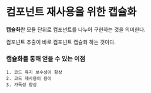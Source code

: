# 컴포넌트 재사용을 위한 캡슐화

**캡슐화**란 모듈 단위로 컴포넌트를 나누어 구현하는 것을 의미한다.

컴포넌트 추출이 바로 컴포넌트 캡슐화 하는 것이다.

### 캡슐화를 통해 얻을 수 있는 이점

    1. 코드 유지 보수성이 향상
    2. 코드 재사용이 용이
    3. 가독성 향상
